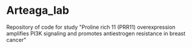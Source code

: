 # Arteaga_lab
Repository of code for study "Proline rich 11 (PRR11) overexpression amplifies PI3K signaling and promotes antiestrogen resistance in breast cancer"
